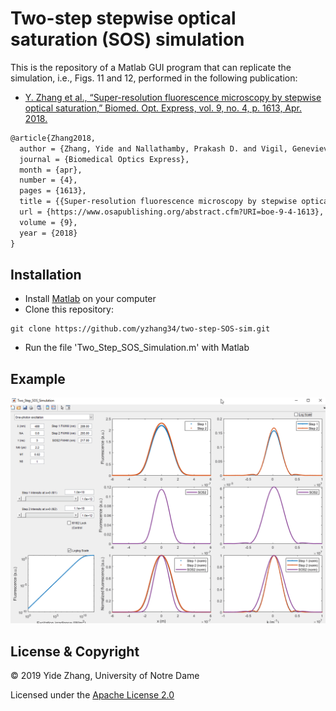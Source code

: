 # Two-step stepwise optical saturation (SOS) simulation

This is the repository of a Matlab GUI program that can replicate the simulation, i.e., Figs. 11 and 12,  performed in the following publication:

- [Y. Zhang et al., “Super-resolution fluorescence microscopy by stepwise optical saturation,” Biomed. Opt. Express, vol. 9, no. 4, p. 1613, Apr. 2018.](https://www.osapublishing.org/abstract.cfm?URI=boe-9-4-1613)
```latex
@article{Zhang2018,
  author = {Zhang, Yide and Nallathamby, Prakash D. and Vigil, Genevieve D. and Khan, Aamir Ahmed and Mason, Devon E. and Boerckel, Joel D. and Roeder, Ryan K. and Howard, Scott S.},
  journal = {Biomedical Optics Express},
  month = {apr},
  number = {4},
  pages = {1613},
  title = {{Super-resolution fluorescence microscopy by stepwise optical saturation}},
  url = {https://www.osapublishing.org/abstract.cfm?URI=boe-9-4-1613},
  volume = {9},
  year = {2018}
}
```

## Installation
- Install [Matlab](https://www.mathworks.com/products/matlab.html) on your computer
- Clone this repository:
```
git clone https://github.com/yzhang34/two-step-SOS-sim.git
```
- Run the file 'Two_Step_SOS_Simulation.m' with Matlab

## Example
![Load Files](tutorials/example.gif)

## License & Copyright
© 2019 Yide Zhang, University of Notre Dame

Licensed under the [Apache License 2.0](LICENSE)
